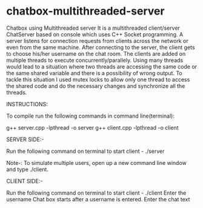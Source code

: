 # chatbox-multithreaded-server
Chatbox using Multithreaded server
It is a multithreaded client/server ChatServer based on console which uses C++ Socket programming. A server listens for connection requests from clients across the network or even from the same machine. After connecting to the server, the client gets to choose his/her username on the chat room. The clients are added on multiple threads to execute concurrently/parallely. Using many threads would lead to a situation where two threads are accessing the same code or the same shared variable and there is a possibility of wrong output. To tackle this situation I used mutex locks to allow only one thread to access the shared code and do the necessary changes and synchronize all the threads.

INSTRUCTIONS:

To compile run the following commands in command line(terminal):

g++ server.cpp -lpthread -o server g++ client.cpp -lpthread -o client


SERVER SIDE:-

Run the following command on terminal to start client - ./server

Note-: To simulate multiple users, open up a new command line window and type ./client.

CLIENT SIDE:-

Run the following command on terminal to start client - ./client Enter the username Chat box starts after a username is entered. Enter the chat text
